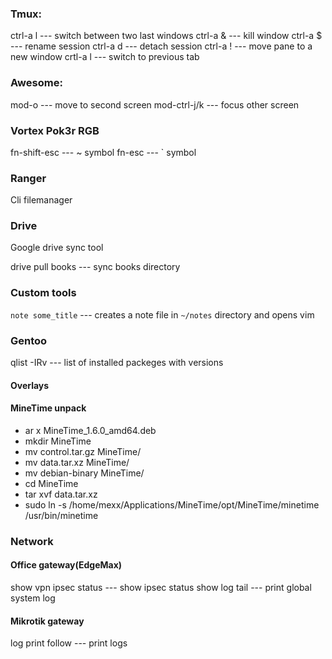 ### Tmux:
ctrl-a l   --- switch between two last windows
ctrl-a &   --- kill window
ctrl-a $   --- rename session
ctrl-a d   --- detach session
ctrl-a !   --- move pane to a new window
crtl-a l   --- switch to previous tab

### Awesome:
mod-o      --- move to second screen
mod-ctrl-j/k --- focus other screen

### Vortex Pok3r RGB
fn-shift-esc     --- ~ symbol
fn-esc           --- ` symbol

### Ranger
Cli filemanager

### Drive
Google drive sync tool

drive pull books --- sync books directory

### Custom tools
`note some_title` --- creates a note file in `~/notes` directory and opens vim

### Gentoo

qlist -IRv   --- list of installed packeges with versions

#### Overlays


#### MineTime unpack

* ar x MineTime_1.6.0_amd64.deb
* mkdir MineTime
* mv control.tar.gz MineTime/
* mv data.tar.xz MineTime/
* mv debian-binary MineTime/
* cd MineTime
* tar xvf data.tar.xz
* sudo ln -s /home/mexx/Applications/MineTime/opt/MineTime/minetime /usr/bin/minetime

### Network

#### Office gateway(EdgeMax)

show vpn ipsec status --- show ipsec status
show log tail         --- print global system log

#### Mikrotik gateway

log print follow --- print logs
